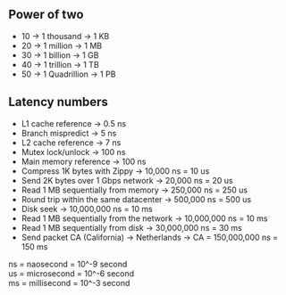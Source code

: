 ## Power of two
* 10 -> 1 thousand -> 1 KB
* 20 -> 1 million -> 1 MB
* 30 -> 1 billion -> 1 GB
* 40 -> 1 trillion -> 1 TB
* 50 -> 1 Quadrillion -> 1 PB

## Latency numbers
* L1 cache reference -> 0.5 ns
* Branch mispredict -> 5 ns
* L2 cache reference -> 7 ns
* Mutex lock/unlock -> 100 ns
* Main memory reference -> 100 ns
* Compress 1K bytes with Zippy -> 10,000 ns = 10 us
* Send 2K bytes over 1 Gbps network -> 20,000 ns = 20 us
* Read 1 MB sequentially from memory -> 250,000 ns = 250 us
* Round trip within the same datacenter -> 500,000 ns = 500 us
* Disk seek -> 10,000,000 ns = 10 ms
* Read 1 MB sequentially from the network -> 10,000,000 ns = 10 ms
* Read 1 MB sequentially from disk -> 30,000,000 ns = 30 ms
* Send packet CA (California) -> Netherlands -> CA = 150,000,000 ns = 150 ms

ns = naosecond = 10^-9 second  
us = microsecond = 10^-6 second  
ms = millisecond = 10^-3 second
